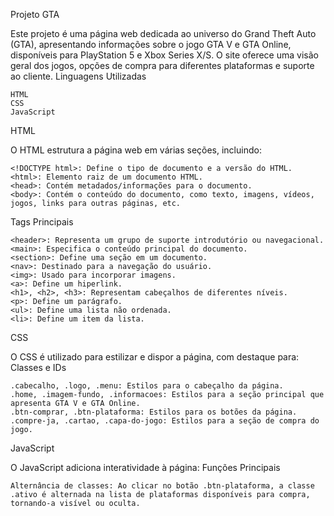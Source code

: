 Projeto GTA

Este projeto é uma página web dedicada ao universo do Grand Theft Auto (GTA), apresentando informações sobre o jogo GTA V e GTA Online, disponíveis para PlayStation 5 e Xbox Series X/S. O site oferece uma visão geral dos jogos, opções de compra para diferentes plataformas e suporte ao cliente.
Linguagens Utilizadas

    HTML
    CSS
    JavaScript

HTML

O HTML estrutura a página web em várias seções, incluindo:

    <!DOCTYPE html>: Define o tipo de documento e a versão do HTML.
    <html>: Elemento raiz de um documento HTML.
    <head>: Contém metadados/informações para o documento.
    <body>: Contém o conteúdo do documento, como texto, imagens, vídeos, jogos, links para outras páginas, etc.

Tags Principais

    <header>: Representa um grupo de suporte introdutório ou navegacional.
    <main>: Especifica o conteúdo principal do documento.
    <section>: Define uma seção em um documento.
    <nav>: Destinado para a navegação do usuário.
    <img>: Usado para incorporar imagens.
    <a>: Define um hiperlink.
    <h1>, <h2>, <h3>: Representam cabeçalhos de diferentes níveis.
    <p>: Define um parágrafo.
    <ul>: Define uma lista não ordenada.
    <li>: Define um item da lista.

CSS

O CSS é utilizado para estilizar e dispor a página, com destaque para:
Classes e IDs

    .cabecalho, .logo, .menu: Estilos para o cabeçalho da página.
    .home, .imagem-fundo, .informacoes: Estilos para a seção principal que apresenta GTA V e GTA Online.
    .btn-comprar, .btn-plataforma: Estilos para os botões da página.
    .compre-ja, .cartao, .capa-do-jogo: Estilos para a seção de compra do jogo.

JavaScript

O JavaScript adiciona interatividade à página:
Funções Principais

    Alternância de classes: Ao clicar no botão .btn-plataforma, a classe .ativo é alternada na lista de plataformas disponíveis para compra, tornando-a visível ou oculta.